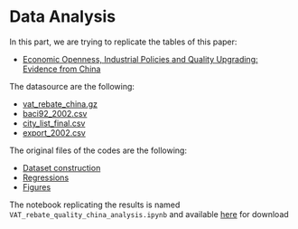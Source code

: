 # Data Analysis

In this part, we are trying to replicate the tables of this paper:

- [Economic Openness, Industrial Policies and Quality Upgrading: Evidence from China](https://drive.google.com/open?id=1cKqxF75CL7dPvgcWGwWWwmczc_AAN1bf)

The datasource are the following:

- [vat_rebate_china.gz](https://console.cloud.google.com/storage/browser/_details/chinese_data/paper_project/vat_rebate_china.gz?project=valid-pagoda-132423)
- [baci92_2002.csv](https://console.cloud.google.com/storage/browser/_details/chinese_data/paper_project/intermediate_files/baci92_2002.csv?project=valid-pagoda-132423)
- [city_list_final.csv](https://console.cloud.google.com/storage/browser/_details/chinese_data/paper_project/intermediate_files/city_list_final.csv?project=valid-pagoda-132423)
- [export_2002.csv](https://console.cloud.google.com/storage/browser/_details/chinese_data/paper_project/intermediate_files/export_2002.csv?project=valid-pagoda-132423)

The original files of the codes are the following:

- [Dataset construction](https://drive.google.com/open?id=1fOOs1YHGlNnAHbk_B5bfdXBj35N8cuCJ)
- [Regressions](https://drive.google.com/open?id=1V6klFoNaPL30YdFOAonPaQs_v9Tn5rPq)
- [Figures](https://drive.google.com/open?id=1JZtUTfnMbpFfI25wK8WJXi_GCOA_kNps)

The notebook replicating the results is named `VAT_rebate_quality_china_analysis.ipynb` and available [here](https://nbviewer.jupyter.org/github/thomaspernet/VAT_rebate_quality_china/blob/master/Data_analysis/VAT_rebate_quality_china_analysis.ipynb) for download
